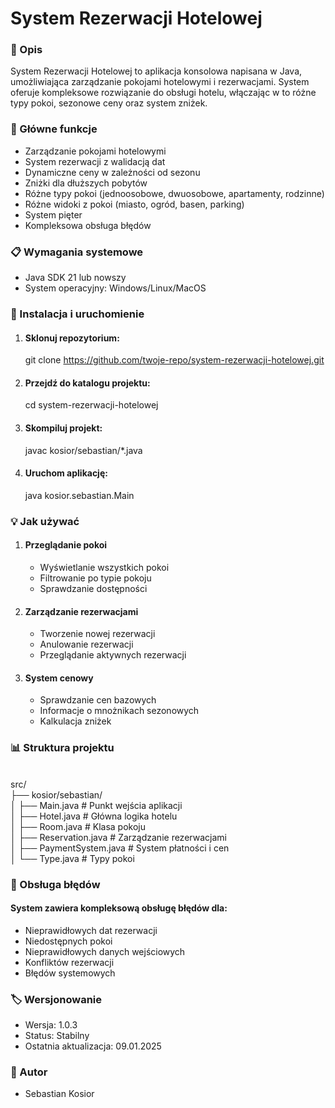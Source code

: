 <h1>System Rezerwacji Hotelowej</h1>
<h3>📝 Opis</h3>
System Rezerwacji Hotelowej to aplikacja konsolowa napisana w Java, umożliwiająca zarządzanie pokojami hotelowymi i rezerwacjami. System oferuje kompleksowe rozwiązanie do obsługi hotelu, włączając w to różne typy pokoi, sezonowe ceny oraz system zniżek.
<h3>🔑 Główne funkcje</h3>
<ul>
<li>Zarządzanie pokojami hotelowymi</li>
<li>System rezerwacji z walidacją dat</li>
<li>Dynamiczne ceny w zależności od sezonu</li>
<li>Zniżki dla dłuższych pobytów</li>
<li>Różne typy pokoi (jednoosobowe, dwuosobowe, apartamenty, rodzinne)</li>
<li>Różne widoki z pokoi (miasto, ogród, basen, parking)</li>
<li>System pięter</li>
<li>Kompleksowa obsługa błędów</li>
</ul>

<h3>📋 Wymagania systemowe</h3>
<ul>
<li>Java SDK 21 lub nowszy</li>
<li>System operacyjny: Windows/Linux/MacOS</li>
</ul>
<h3>🚀 Instalacja i uruchomienie </h3>
<ol>

<li><h4>Sklonuj repozytorium:</h4></li>

git clone https://github.com/twoje-repo/system-rezerwacji-hotelowej.git

<li><h4>Przejdź do katalogu projektu:</h4></li>

cd system-rezerwacji-hotelowej

<li><h4>Skompiluj projekt:</h4></li>

javac kosior/sebastian/*.java

<li><h4>Uruchom aplikację:</h4></li>
java kosior.sebastian.Main
</ol>
<h3>💡 Jak używać</h3>
<ol>
<li><h4>Przeglądanie pokoi</h4></li>
<ul>
<li>Wyświetlanie wszystkich pokoi</li>
<li>Filtrowanie po typie pokoju</li>
<li>Sprawdzanie dostępności</li>
</ul>

<li><h4>Zarządzanie rezerwacjami</h4></li>
<ul>
<li>Tworzenie nowej rezerwacji</li>
<li>Anulowanie rezerwacji</li>
<li>Przeglądanie aktywnych rezerwacji</li>
</ul>

<li><h4>System cenowy</h4></li>
<ul>
<li>Sprawdzanie cen bazowych</li>
<li>Informacje o mnożnikach sezonowych</li>
<li>Kalkulacja zniżek</li>
</ul>
</ol>


<h3>📊 Struktura projektu</h3><br>
src/<br>
├── kosior/sebastian/<br>
│   ├── Main.java            # Punkt wejścia aplikacji<br>
│   ├── Hotel.java           # Główna logika hotelu<br>
│   ├── Room.java            # Klasa pokoju<br>
│   ├── Reservation.java     # Zarządzanie rezerwacjami<br>
│   ├── PaymentSystem.java   # System płatności i cen<br>
│   └── Type.java            # Typy pokoi<br>
<h3>🔄 Obsługa błędów</h3>
<h4>System zawiera kompleksową obsługę błędów dla:</h4>
<ul>
<li>Nieprawidłowych dat rezerwacji</li>
<li>Niedostępnych pokoi</li>
<li>Nieprawidłowych danych wejściowych</li>
<li>Konfliktów rezerwacji</li>
<li>Błędów systemowych</li>
</ul>
<h3>🏷️ Wersjonowanie</h3>
<ul>
<li>Wersja: 1.0.3</li>
<li>Status: Stabilny</li>
<li>Ostatnia aktualizacja: 09.01.2025</li>
</ul>
<h3>👥 Autor</h3>
<ul>
<li>Sebastian Kosior</li>
</ul>